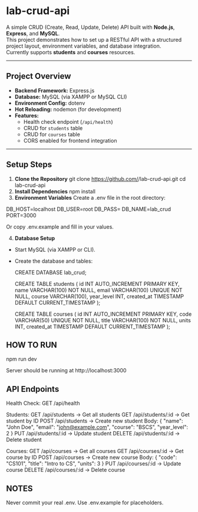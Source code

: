 # lab-crud-api

A simple CRUD (Create, Read, Update, Delete) API built with **Node.js**, **Express**, and **MySQL**.  
This project demonstrates how to set up a RESTful API with a structured project layout, environment variables, and database integration.  
Currently supports **students** and **courses** resources.

---

## Project Overview
- **Backend Framework:** Express.js  
- **Database:** MySQL (via XAMPP or MySQL CLI)  
- **Environment Config:** dotenv  
- **Hot Reloading:** nodemon (for development)  
- **Features:**
  - Health check endpoint (`/api/health`)
  - CRUD for `students` table
  - CRUD for `courses` table
  - CORS enabled for frontend integration

---

## Setup Steps

1. **Clone the Repository**
   git clone https://github.com/<your-username>/lab-crud-api.git
   cd lab-crud-api
2. **Install Dependencies**
  npm install
3. **Environment Variables**
  Create a .env file in the root directory:
  
  DB_HOST=localhost
  DB_USER=root
  DB_PASS=
  DB_NAME=lab_crud
  PORT=3000

  Or copy .env.example and fill in your values.

4. **Database Setup**
- Start MySQL (via XAMPP or CLI).
- Create the database and tables:

  CREATE DATABASE lab_crud;
  
  CREATE TABLE students (
    id INT AUTO_INCREMENT PRIMARY KEY,
    name VARCHAR(100) NOT NULL,
    email VARCHAR(100) UNIQUE NOT NULL,
    course VARCHAR(100),
    year_level INT,
    created_at TIMESTAMP DEFAULT CURRENT_TIMESTAMP
  );
  
  CREATE TABLE courses (
    id INT AUTO_INCREMENT PRIMARY KEY,
    code VARCHAR(50) UNIQUE NOT NULL,
    title VARCHAR(100) NOT NULL,
    units INT,
    created_at TIMESTAMP DEFAULT CURRENT_TIMESTAMP
  );

## HOW TO RUN
  npm run dev
  
  Server should be running at http://localhost:3000

## API Endpoints
Health Check:
  GET /api/health

Students:
  GET /api/students → Get all students
  GET /api/students/:id → Get student by ID
  POST /api/students → Create new student
  Body: { "name": "John Doe", "email": "john@example.com", "course": "BSCS", "year_level": 2 }
  PUT /api/students/:id → Update student
  DELETE /api/students/:id → Delete student

Courses:
  GET /api/courses → Get all courses
  GET /api/courses/:id → Get course by ID
  POST /api/courses → Create new course
  Body: { "code": "CS101", "title": "Intro to CS", "units": 3 }
  PUT /api/courses/:id → Update course
  DELETE /api/courses/:id → Delete course

## NOTES
Never commit your real .env. Use .env.example for placeholders.
